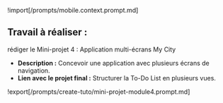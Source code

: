 !import[/prompts/mobile.context.prompt.md] 

## **Travail à réaliser :**  

rédiger le Mini-projet 4 : Application multi-écrans My City

- **Description :** Concevoir une application avec plusieurs écrans de navigation.  
- **Lien avec le projet final :** Structurer la To-Do List en plusieurs vues.

!export[/prompts/create-tuto/mini-projet-module4.prompt.md]  
